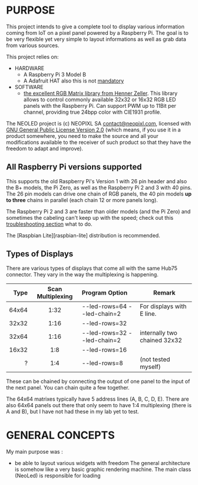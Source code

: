 PURPOSE
================

This project intends to give a complete tool to display various information coming from IoT on a pixel panel powered by 
a Raspberry Pi. The goal is to be very flexible yet very simple to layout informations as well as grab data from various
sources.

This project relies on:
* HARDWARE
  + A Raspberry Pi 3 Model B
  + A Adafruit HAT also this is not [mandatory](https://github.com/hzeller/rpi-rgb-led-matrix/tree/master/adapter)
* SOFTWARE
  + [the excellent RGB Matrix library from Henner Zeller](https://github.com/hzeller/rpi-rgb-led-matrix). This library 
  allows to control commonly available 32x32 or 16x32 RGB LED panels with the 
  Raspberry Pi. Can support PWM up to 11Bit per channel, providing true 24bpp 
  color with CIE1931 profile.

  
The NEOLED project is (c) NEOPIXL SA <contact@neopixl.com>, licensed with
[GNU General Public License Version 2.0](http://www.gnu.org/licenses/gpl-2.0.txt)
(which means, if you use it in a product somewhere, you need to make the
source and all your modifications available to the receiver of such product so
that they have the freedom to adapt and improve).
  
All Raspberry Pi versions supported
-----------------------------------

This supports the old Raspberry Pi's Version 1 with 26 pin header and also the
B+ models, the Pi Zero, as well as the Raspberry Pi 2 and 3 with 40 pins.
The 26 pin models can drive one chain of RGB panels, the 40 pin models
**up to three** chains in parallel (each chain 12 or more panels long).

The Raspberry Pi 2 and 3 are faster than older models (and the Pi Zero) and
sometimes the cabeling can't keep up with the speed; check out
this [troubleshooting section](#help-some-pixels-are-not-displayed-properly)
what to do.

The [Raspbian Lite][raspbian-lite] distribution is recommended.

Types of Displays
-----------------
There are various types of displays that come all with the same Hub75 connector.
They vary in the way the multiplexing is happening.

Type  | Scan Multiplexing | Program Option               | Remark
-----:|:-----------------:|:-----------------------------|-------
64x64 |  1:32             | --led-rows=64 --led-chain=2  | For displays with E line.
32x32 |  1:16             | --led-rows=32                |
32x64 |  1:16             | --led-rows=32 --led-chain=2  | internally two chained 32x32
16x32 |  1:8              | --led-rows=16                |
?     |  1:4              | --led-rows=8                 | (not tested myself)

These can be chained by connecting the output of one panel to the input of
the next panel. You can chain quite a few together.

The 64x64 matrixes typically have 5 address lines (A, B, C, D, E). There are
also 64x64 panels out there that only seem to have 1:4 multiplexing (there
is A and B), but I have not had these in my lab yet to test.

GENERAL CONCEPTS
================

My main purpose was :
* be able to layout various widgets with freedom 
The general architecture is somehow like a very basic graphic rendering machine. The main class (NeoLed) is responsible for loading  